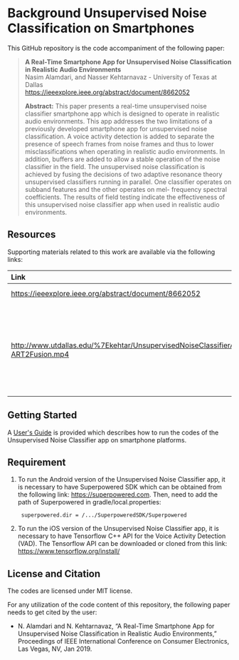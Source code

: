 # Background Unsupervised Noise Classification on Smartphones

This GitHub repository is the code accompaniment of the following paper:
> **A Real-Time Smartphone App for Unsupervised Noise Classification in Realistic Audio Environments**<br>
> Nasim Alamdari, and Nasser Kehtarnavaz - University of Texas at Dallas<br>
> https://ieeexplore.ieee.org/abstract/document/8662052<br>
>
> **Abstract:** This paper presents a real-time unsupervised noise classifier smartphone app which is designed to operate in realistic audio environments. This app addresses the two limitations of a previously developed smartphone app for unsupervised noise classification. A voice activity detection is added to separate the presence of speech frames from noise frames and thus to lower misclassifications when operating in realistic audio environments. In addition, buffers are added to allow a stable operation of the noise classifier in the field. The unsupervised noise classification is achieved by fusing the decisions of two adaptive resonance theory unsupervised classifiers running in parallel. One classifier operates on subband features and the other operates on mel- frequency spectral coefficients. The results of field testing indicate the effectiveness of this unsupervised noise classifier app when used in realistic audio environments.

## Resources

Supporting materials related to this work are available via the following links:

|**Link**|Description
|:-------|:----------
|https://ieeexplore.ieee.org/abstract/document/8662052| IEEE Manuscript
|http://www.utdallas.edu/%7Ekehtar/UnsupervisedNoiseClassifierApp-ART2Fusion.mp4| Videoclip showing the operation of the developed Unsupervised Noise Classifier smartphone app 


## Getting Started

A [User's Guide](Users-Guide-UnsupervisedNoiseClassificationArt2.pdf) is provided which describes how to run the codes of the Unsupervised Noise Classifier app on smartphone platforms.

## Requirement
1. To run the Android version of the Unsupervised Noise Classifier app, it is necessary to have Superpowered SDK which can be obtained from the following link: https://superpowered.com.
Then, need to add the path of Superpowered in gradle/local.properties:
    
        superpowered.dir = /.../SuperpoweredSDK/Superpowered

2. To run the iOS version of the Unsupervised Noise Classifier app, it is necessary to have Tensorflow C++ API for the Voice Activity Detection (VAD). The Tensorflow API can be downloaded or cloned from this link: https://www.tensorflow.org/install/


## License and Citation
The codes are licensed under MIT license.

For any utilization of the code content of this repository, the following paper needs to get cited by the user:

- N. Alamdari and N. Kehtarnavaz, “A Real-Time Smartphone App for Unsupervised Noise Classification in Realistic Audio Environments,” Proceedings of IEEE International Conference on Consumer Electronics, Las Vegas, NV, Jan 2019.

